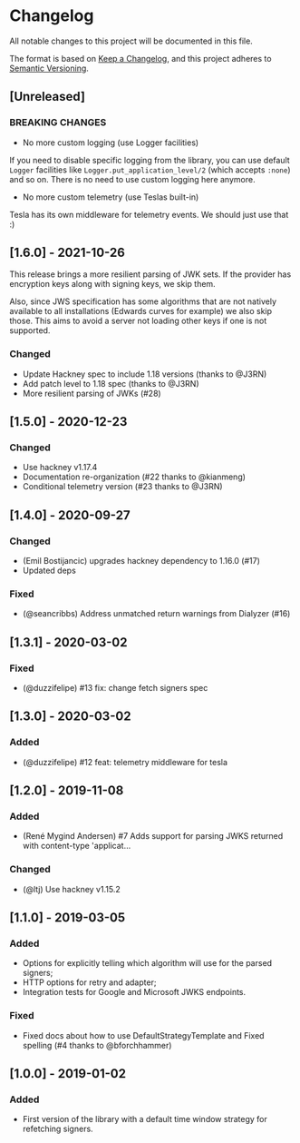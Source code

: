 # Changelog

All notable changes to this project will be documented in this file.

The format is based on [Keep a Changelog](https://keepachangelog.com/en/1.0.0/),
and this project adheres to [Semantic Versioning](https://semver.org/spec/v2.0.0.html).

## [Unreleased]

### BREAKING CHANGES

- No more custom logging (use Logger facilities)

If you need to disable specific logging from the library, you can use default `Logger` facilities like `Logger.put_application_level/2` (which accepts `:none`) and so on. There is no need to use custom logging here anymore.

- No more custom telemetry (use Teslas built-in)

Tesla has its own middleware for telemetry events. We should just use that :) 

## [1.6.0] - 2021-10-26

This release brings a more resilient parsing of JWK sets. If the provider has encryption keys along with signing keys, we skip them.

Also, since JWS specification has some algorithms that are not natively available to all installations (Edwards curves for example) we also skip those. This aims to avoid a server not loading other keys if one is not supported.

### Changed

- Update Hackney spec to include 1.18 versions (thanks to @J3RN)
- Add patch level to 1.18 spec (thanks to @J3RN)
- More resilient parsing of JWKs (#28)

## [1.5.0] - 2020-12-23

### Changed

- Use hackney v1.17.4
- Documentation re-organization (#22 thanks to @kianmeng)
- Conditional telemetry version (#23 thanks to @J3RN)

## [1.4.0] - 2020-09-27

### Changed

- (Emil Bostijancic) upgrades hackney dependency to 1.16.0 (#17)
- Updated deps

### Fixed

- (@seancribbs) Address unmatched return warnings from Dialyzer (#16)

## [1.3.1] - 2020-03-02

### Fixed

- (@duzzifelipe) #13 fix: change fetch signers spec

## [1.3.0] - 2020-03-02

### Added

- (@duzzifelipe) #12 feat: telemetry middleware for tesla

## [1.2.0] - 2019-11-08

### Added

- (René Mygind Andersen) #7 Adds support for parsing JWKS returned with content-type 'applicat…

### Changed

- (@ltj) Use hackney v1.15.2

## [1.1.0] - 2019-03-05

### Added

- Options for explicitly telling which algorithm will use for the parsed signers;
- HTTP options for retry and adapter;
- Integration tests for Google and Microsoft JWKS endpoints.

### Fixed

- Fixed docs about how to use DefaultStrategyTemplate and Fixed spelling (#4 thanks to @bforchhammer)

## [1.0.0] - 2019-01-02

### Added

- First version of the library with a default time window strategy for refetching signers.

